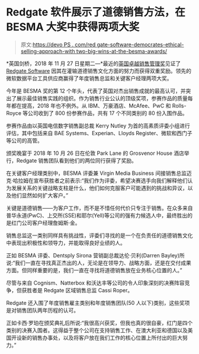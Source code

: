 # Redgate 软件展示了道德销售方法，在 BESMA 大奖中获得两项大奖

> 原文:[https://devo PS . com/red gate-software-democrates-ethical-selling-approach-with two-big-wins-at-the-besma-awards/](https://devops.com/redgate-software-demonstrates-ethical-selling-approach-with-two-big-wins-at-the-besma-awards/)

*英国剑桥，2018 年 11 月 27 日星期二—*最近的[英国卓越销售管理奖](https://www.ismprofessional.com/besma-2018/)见证了 [Redgate Software](https://www.red-gate.com/) 因其在灌输道德销售文化方面的努力而获得双重奖励。领先的微软数据平台工具供应商赢得了年度销售总监和关键客户经理两项大奖。

今年是 BESMA 奖的第 12 个年头，代表了英国对杰出销售成就的最高认可，并突出了展示最佳销售实践的组织。作为销售行业公认的顶级奖项，参赛作品的质量每年都在提高，2018 年也不例外。从 IBM、万豪酒店、McAfee、PwC 和 Rolls-Royce 等公司收到了 800 份参赛作品，共有 17 个不同类别的 80 份入围作品。

参赛作品由以英国电信数字销售副总裁 Kerry Nutley 为首的高素质评委小组进行评估，其中包括来自 BAE Systems、Experian、Lloyds Register、微软和西门子等公司的高管。

颁奖晚宴于 2018 年 10 月 26 日在伦敦 Park Lane 的 Grosvenor House 酒店举行，Redgate 销售团队看到他们的两位同行获得了奖励。

在关键客户经理类别中，BESMA 评委兼 Virgin Media Business 间接销售总监迈克·哈拉姆在宣布获胜者之前表示:“我们作为评委，希望决赛选手向我们解释他们认为发展关系的关键战略支柱是什么，他们如何克服客户可能遇到的挑战和异议，以及他们显然如何扩大客户。”

关键是道德销售——为客户工作，而不是不惜任何代价只专注于销售。在众多来自普华永道(PwC)、上交所(SSE)和耶尔(Yell)等公司的强有力候选人中，最终胜出的是红门公司客户经理詹姆斯·金。

销售总监这一类别同样具有挑战性，评委们寻找的是一个在负责任的道德销售文化中表现出积极性和领导力，并能取得良好业绩的人。

正如 BESMA 评委、Dentsply Sirona 营销副总裁达伦·贝利(Darren Bayley)所说:“我们一直在寻找真正杰出的人，无论是在领导力、战略方面，还是在交付成果方面。但同样重要的是，我们一直在寻找将道德销售放在业务核心位置的人。”

尽管与来自 Cognism、Natterbox 和沃达丰等公司的令人印象深刻的决赛阵容竞争，但获胜者是 Redgate 区域销售总监 Cassi Roper。

Redgate 还入围了年度销售雇主类别和年度销售团队(50 人以下)类别，这些奖项是对销售团队两年历程的认可。

正如卡西·罗珀在颁奖典礼后所说:“我很高兴获奖，但我也真的很自豪，红门是四个类别的决赛入围者。这得益于整个公司在支持销售工作、在澳大利亚和德国以及美国开设新的销售办事处，以及将客户放在我们工作的核心位置上所付出的巨大努力。”